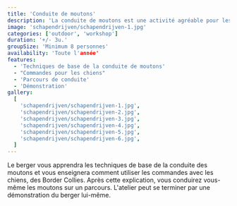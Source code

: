```yaml
---
title: 'Conduite de moutons'
description: 'La conduite de moutons est une activité agréable pour les groupes qui souhaitent profiter de la nature et de la beauté de l\'environnement.'
image: 'schapendrijven/schapendrijven-1.jpg'
categories: ['outdoor', 'workshop']
duration: '+/- 3u.'
groupSize: 'Minimum 8 personnes'
availability: 'Toute l'année'
features:
  - 'Techniques de base de la conduite de moutons'
  - "Commandes pour les chiens"
  - 'Parcours de conduite'
  - 'Démonstration'
gallery:
  [
    'schapendrijven/schapendrijven-1.jpg',
    'schapendrijven/schapendrijven-2.jpg',
    'schapendrijven/schapendrijven-3.jpg',
    'schapendrijven/schapendrijven-4.jpg',
    'schapendrijven/schapendrijven-5.jpg',
    'schapendrijven/schapendrijven-6.jpg',
  ]
---
```


Le berger vous apprendra les techniques de base de la conduite des moutons et vous enseignera comment utiliser les commandes avec les chiens, des Border Collies. Après cette explication, vous conduirez vous-même les moutons sur un parcours. L'atelier peut se terminer par une démonstration du berger lui-même.
